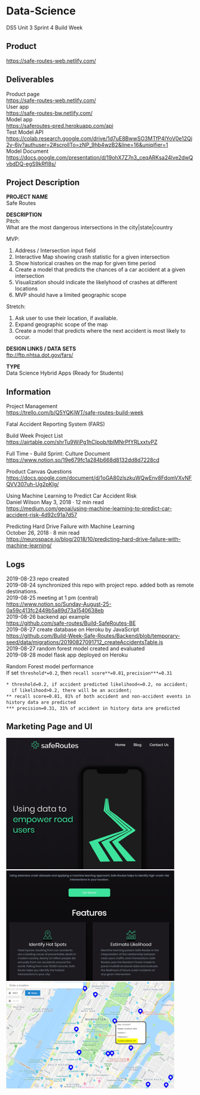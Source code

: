 ﻿# Data-Science

DS5 Unit 3 Sprint 4 Build Week    

## Product  

https://safe-routes-web.netlify.com/

## Deliverables  

Product page  
https://safe-routes-web.netlify.com/  
User app   
https://safe-routes-bw.netlify.com/    
Model app   
https://saferoutes-pred.herokuapp.com/api   
Test Model API  
https://colab.research.google.com/drive/1d7uE8BwwSO3MTfP4IYoV0e12Qj2v-6jv?authuser=2#scrollTo=zNP_9hb4wzB2&line=16&uniqifier=1   
Model Document   
https://docs.google.com/presentation/d/19ohX7Z7n3_ceqARKsa24lve2dwQvbdDQ-egS9kRfl8s/

## Project Description   

**PROJECT NAME**   
Safe Routes  

**DESCRIPTION**   
Pitch:  
What are the most dangerous intersections in the city|state|country   

MVP:   
1. Address / Intersection input field   
2. Interactive Map showing crash statistic for a given intersection  
3. Show historical crashes on the map for given time period  
4. Create a model that predicts the chances of a car accident at a given intersection  
5. Visualization should indicate the likelyhood of crashes at different locations  
6. MVP should have a limited geographic scope   

Stretch:   
1. Ask user to use their location, if available.   
2. Expand geographic scope of the map  
3. Create a model that predicts where the next accident is most likely to occur.   

**DESIGN LINKS / DATA SETS**     
ftp://ftp.nhtsa.dot.gov/fars/     

**TYPE**      
Data Science Hybrid Apps (Ready for Students)   
  
## Information 

Project Management   
https://trello.com/b/Q5YQKiWT/safe-routes-build-week  

Fatal Accident Reporting System (FARS)

Build Week Project List   
https://airtable.com/shrTu9WiPg1hCIpob/tblMNrPfYRLxxtvPZ    

Full Time - Build Sprint: Culture Document   
https://www.notion.so/19e679fc1a284b668d8132dd8d7228cd  

Product Canvas Questions   
https://docs.google.com/document/d/1oGA80zlszkuWQwEnv8FdomVXvNFQVV307uh-Ug2pKIg/    
 
Using Machine Learning to Predict Car Accident Risk    
Daniel Wilson May 3, 2018 · 12 min read    
https://medium.com/geoai/using-machine-learning-to-predict-car-accident-risk-4d92c91a7d57     

Predicting Hard Drive Failure with Machine Learning   
October 26, 2018 · 8 min read  
https://neurospace.io/blog/2018/10/predicting-hard-drive-failure-with-machine-learning/  

## Logs 

2019-08-23 repo created   
2019-08-24 synchronized this repo with project repo. added both as remote destinations.    
2019-08-25 meeting at 1 pm (central)  
https://www.notion.so/Sunday-August-25-0a59c413fc2449b5a89d73a1540638eb   
2019-08-26 backend api example  
https://github.com/safe-routes/Build-SafeRoutes-BE  
2019-08-27 create database on Heroku by JavaScript    
https://github.com/Build-Week-Safe-Routes/Backend/blob/temporary-seed/data/migrations/20190827091712_createAccidentsTable.js   
2019-08-27 random forest model created and evaluated   
2019-08-28 model flask app deployed on Heroku   

Random Forest model performance    
If set `threshold*=0.2`, then `recall score**=0.81`, `precision***=0.31`  
``` 
* threshold=0.2, if accident predicted likelihood<=0.2, no accident; 
  if likelihood>0.2, there will be an accident;   
** recall score=0.81, 81% of both accident and non-accident events in history data are predicted   
*** precision=0.31, 31% of accident in history data are predicted   
```

## Marketing Page and UI  

<img src="https://github.com/Nov05/pictures/blob/master/pic001/2019-08-29%2015_25_59-Safe%20Routes.png?raw=true" width="450">

<img src="https://github.com/Nov05/pictures/blob/master/pic001/2019-08-29%2015_26_16-Safe%20Routes.png?raw=true" width="450">  

<img src="https://github.com/Nov05/pictures/blob/master/pic001/e533731443e9fca.jpg?raw=true" width="450">  




 

